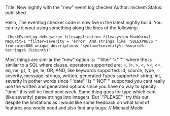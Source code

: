 Title: New nightly with the "new" event log checker
Author: mickem
Status: published

Hello, The eventlog checker code is now live in the latest nightly
build. You can try it wout using something along the lines of the
following:

     CheckEventLog debug=true file=application file=system MaxWarn=1 MaxCrit=1 "filter=severity = 'error' AND strings like 'SQLEXPRESS'" truncate=800 unique descriptions "syntax=%severity%: %source%: %strings% (%count%)" 

Most things are similar the "new" option is:
'''filter'''='''<where expression>''' where the <where expression> is
similar to a SQL where clause. operators supported are: =, !=, &gt;,
&lt;, &gt;=, &lt;=, eq, ne, gt, lt, ge, le, OR, AND, like keywords
supported: id, source, type, severity, message, strings, written,
generated Types supported: string, int, severity In pother words since
'''date''' is '''NOT''' supported you cant really use the written and
generated options since you have no way to specify "time" this will be
fixed next week. Same thing goes for type which cant (like severity)
parse strings into integers. But '''PLEASE''' try this out despite the
limitations as I would like some feedback on what kind of features you
would need and also find any bugs. // Michael Medin
